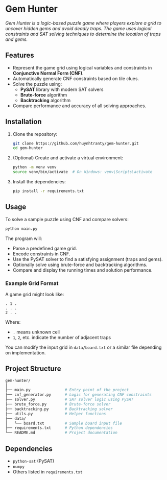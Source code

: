 # Gem Hunter

_Gem Hunter is a logic-based puzzle game where players explore a grid to uncover hidden gems and avoid deadly traps. The game uses logical constraints and SAT solving techniques to determine the location of traps and gems._

## Features

- Represent the game grid using logical variables and constraints in **Conjunctive Normal Form (CNF)**.
- Automatically generate CNF constraints based on tile clues.
- Solve the puzzle using:
  - **PySAT** library with modern SAT solvers
  - **Brute-force** algorithm
  - **Backtracking** algorithm
- Compare performance and accuracy of all solving approaches.

## Installation

1. Clone the repository:
    ```bash
    git clone https://github.com/huynhtranty/gem-hunter.git
    cd gem-hunter
    ```
2. (Optional) Create and activate a virtual environment:
    ```bash
    python -m venv venv
    source venv/bin/activate  # On Windows: venv\Scripts\activate
    ```
3. Install the dependencies:
    ```bash
    pip install -r requirements.txt
    ```

## Usage

To solve a sample puzzle using CNF and compare solvers:

```bash
python main.py
```

The program will:

- Parse a predefined game grid.
- Encode constraints in CNF.
- Use the PySAT solver to find a satisfying assignment (traps and gems).
- Optionally solve using brute-force and backtracking algorithms.
- Compare and display the running times and solution performance.

### Example Grid Format

A game grid might look like:

```
. 1 .
. . .
2 . .
```

Where:
- `.` means unknown cell
- `1`, `2`, etc. indicate the number of adjacent traps

You can modify the input grid in `data/board.txt` or a similar file depending on implementation.

## Project Structure

```bash
gem-hunter/
│
├── main.py               # Entry point of the project
├── cnf_generator.py      # Logic for generating CNF constraints
├── solver.py             # SAT solver logic using PySAT
├── brute_force.py        # Brute-force solver
├── backtracking.py       # Backtracking solver
├── utils.py              # Helper functions
├── data/
│   └── board.txt         # Sample board input file
├── requirements.txt      # Python dependencies
└── README.md             # Project documentation
```

## Dependencies

- `python-sat` (PySAT)
- `numpy`
- Others listed in `requirements.txt`